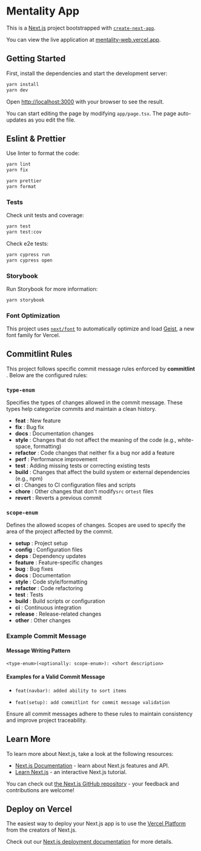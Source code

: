 # Mentality App

This is a [Next.js](https://nextjs.org) project bootstrapped with [`create-next-app`](https://nextjs.org/docs/app/api-reference/cli/create-next-app).

You can view the live application at [mentality-web.vercel.app](https://mentality-web.vercel.app).

## Getting Started

First, install the dependencies and start the development server:

```bash
yarn install
yarn dev
```

Open [http://localhost:3000](http://localhost:3000) with your browser to see the result.

You can start editing the page by modifying `app/page.tsx`. The page auto-updates as you edit the file.

## Eslint & Prettier

Use linter to format the code:

```bash
yarn lint
yarn fix

yarn prettier
yarn format
```

### Tests

Check unit tests and coverage:

```bash
yarn test
yarn test:cov
```

Check e2e tests:

```bash
yarn cypress run
yarn cypress open
```

### Storybook

Run Storybook for more information:

```bash
yarn storybook
```

### Font Optimization

This project uses [`next/font`](https://nextjs.org/docs/app/building-your-application/optimizing/fonts) to automatically optimize and load [Geist](https://vercel.com/font), a new font family for Vercel.

## Commitlint Rules

This project follows specific commit message rules enforced by **commitlint** . Below are the configured rules:

### `type-enum`

Specifies the types of changes allowed in the commit message. These types help categorize commits and maintain a clean history.

- **feat** : New feature
- **fix** : Bug fix
- **docs** : Documentation changes
- **style** : Changes that do not affect the meaning of the code (e.g., white-space, formatting)
- **refactor** : Code changes that neither fix a bug nor add a feature
- **perf** : Performance improvement
- **test** : Adding missing tests or correcting existing tests
- **build** : Changes that affect the build system or external dependencies (e.g., npm)
- **ci** : Changes to CI configuration files and scripts
- **chore** : Other changes that don't modify`src` or`test` files
- **revert** : Reverts a previous commit

### `scope-enum`

Defines the allowed scopes of changes. Scopes are used to specify the area of the project affected by the commit.

- **setup** : Project setup
- **config** : Configuration files
- **deps** : Dependency updates
- **feature** : Feature-specific changes
- **bug** : Bug fixes
- **docs** : Documentation
- **style** : Code style/formatting
- **refactor** : Code refactoring
- **test** : Tests
- **build** : Build scripts or configuration
- **ci** : Continuous integration
- **release** : Release-related changes
- **other** : Other changes

### Example Commit Message

#### Message Writing Pattern

`<type-enum>(<optionally: scope-enum>): <short description>`

#### Examples for a Valid Commit Message

- `feat(navbar): added ability to sort items`

- `feat(setup): add commitlint for commit message validation`

Ensure all commit messages adhere to these rules to maintain consistency and improve project traceability.

## Learn More

To learn more about Next.js, take a look at the following resources:

- [Next.js Documentation](https://nextjs.org/docs) - learn about Next.js features and API.
- [Learn Next.js](https://nextjs.org/learn) - an interactive Next.js tutorial.

You can check out [the Next.js GitHub repository](https://github.com/vercel/next.js) - your feedback and contributions are welcome!

## Deploy on Vercel

The easiest way to deploy your Next.js app is to use the [Vercel Platform](https://vercel.com/new?utm_medium=default-template&filter=next.js&utm_source=create-next-app&utm_campaign=create-next-app-readme) from the creators of Next.js.

Check out our [Next.js deployment documentation](https://nextjs.org/docs/app/building-your-application/deploying) for more details.
